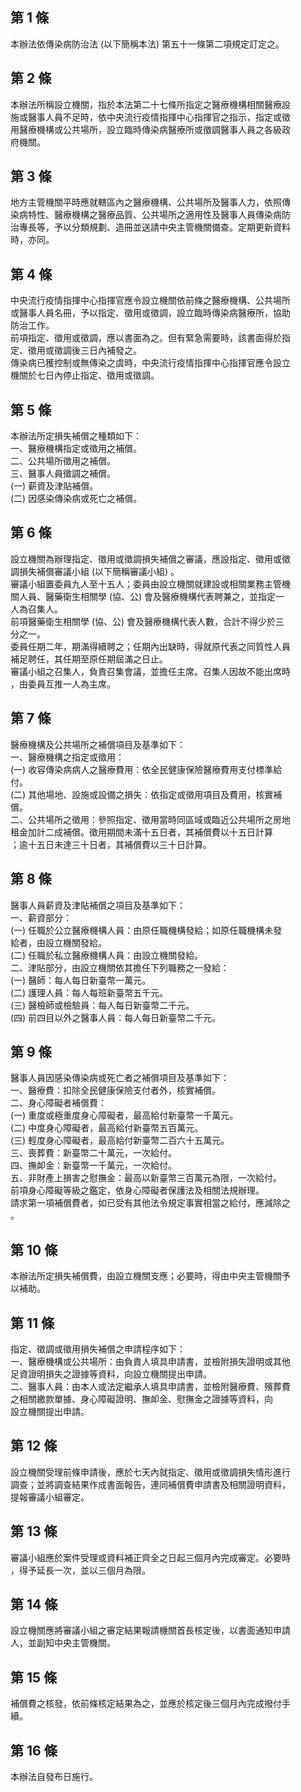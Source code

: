 第 1 條
-------
本辦法依傳染病防治法 (以下簡稱本法) 第五十一條第二項規定訂定之。

第 2 條
-------
本辦法所稱設立機關，指於本法第二十七條所指定之醫療機構相關醫療設  
施或醫事人員不足時，依中央流行疫情指揮中心指揮官之指示，指定或徵  
用醫療機構或公共場所，設立臨時傳染病醫療所或徵調醫事人員之各級政  
府機關。

第 3 條
-------
地方主管機關平時應就轄區內之醫療機構、公共場所及醫事人力，依照傳  
染病特性、醫療機構之醫療品質、公共場所之適用性及醫事人員傳染病防  
治專長等，予以分類規劃、造冊並送請中央主管機關備查。定期更新資料  
時，亦同。

第 4 條
-------
中央流行疫情指揮中心指揮官應令設立機關依前條之醫療機構、公共場所  
或醫事人員名冊，予以指定、徵用或徵調，設立臨時傳染病醫療所，協助  
防治工作。  
前項指定、徵用或徵調，應以書面為之。但有緊急需要時，該書面得於指  
定、徵用或徵調後三日內補發之。  
傳染病已獲控制或無傳染之虞時，中央流行疫情指揮中心指揮官應令設立  
機關於七日內停止指定、徵用或徵調。

第 5 條
-------
本辦法所定損失補償之種類如下：  
一、醫療機構指定或徵用之補償。  
二、公共場所徵用之補償。  
三、醫事人員徵調之補償。  
 (一) 薪資及津貼補償。  
 (二) 因感染傳染病或死亡之補償。

第 6 條
-------
設立機關為辦理指定、徵用或徵調損失補償之審議，應設指定、徵用或徵  
調損失補償審議小組 (以下簡稱審議小組) 。  
審議小組置委員九人至十五人；委員由設立機關就建設或相關業務主管機  
關人員、醫藥衛生相關學 (協、公) 會及醫療機構代表聘兼之，並指定一  
人為召集人。  
前項醫藥衛生相關學 (協、公) 會及醫療機構代表人數，合計不得少於三  
分之一。  
委員任期二年，期滿得續聘之；任期內出缺時，得就原代表之同質性人員  
補足聘任，其任期至原任期屆滿之日止。  
審議小組之召集人，負責召集會議，並擔任主席。召集人因故不能出席時  
，由委員互推一人為主席。

第 7 條
-------
醫療機構及公共場所之補償項目及基準如下：  
一、醫療機構之指定或徵用：  
 (一) 收容傳染病病人之醫療費用：依全民健康保險醫療費用支付標準給  
      付。  
 (二) 其他場地、設施或設備之損失：依指定或徵用項目及費用，核實補  
      償。  
二、公共場所之徵用：參照指定、徵用當時同區域或臨近公共場所之房地  
    租金加計二成補償。徵用期間未滿十五日者，其補償費以十五日計算  
    ；逾十五日未達三十日者，其補償費以三十日計算。

第 8 條
-------
醫事人員薪資及津貼補償之項目及基準如下：  
一、薪資部分：  
 (一) 任職於公立醫療機構人員：由原任職機構發給；如原任職機構未發  
      給者，由設立機關發給。  
 (二) 任職於私立醫療機構人員：由設立機關發給。  
二、津貼部分，由設立機關依其擔任下列職務之一發給：  
 (一) 醫師：每人每日新臺幣一萬元。  
 (二) 護理人員：每人每班新臺幣五千元。  
 (三) 醫檢師或檢驗員：每人每日新臺幣二千元。  
 (四) 前四目以外之醫事人員：每人每日新臺幣二千元。

第 9 條
-------
醫事人員因感染傳染病或死亡者之補償項目及基準如下：  
一、醫療費：扣除全民健康保險支付者外，核實補償。  
二、身心障礙者補償費：  
 (一) 重度或極重度身心障礙者，最高給付新臺幣一千萬元。  
 (二) 中度身心障礙者，最高給付新臺幣五百萬元。  
 (三) 輕度身心障礙者，最高給付新臺幣二百六十五萬元。  
三、喪葬費：新臺幣二十萬元，一次給付。  
四、撫卹金：新臺幣一千萬元，一次給付。  
五、非財產上損害之慰撫金：最高以新臺幣三百萬元為限，一次給付。  
前項身心障礙等級之鑑定，依身心障礙者保護法及相關法規辦理。  
請求第一項補償費者，如已受有其他法令規定事實相當之給付，應減除之  
。

第 10 條
--------
本辦法所定損失補償費，由設立機關支應；必要時，得由中央主管機關予  
以補助。

第 11 條
--------
指定、徵調或徵用損失補償之申請程序如下：  
一、醫療機構或公共場所：由負責人填具申請書，並檢附損失證明或其他  
    足資證明損失之證據等資料，向設立機關提出申請。  
二、醫事人員：由本人或法定繼承人填具申請書，並檢附醫療費、殯葬費  
    之相關繳款單據、身心障礙證明、撫卹金、慰撫金之證據等資料，向  
    設立機關提出申請。

第 12 條
--------
設立機關受理前條申請後，應於七天內就指定、徵用或徵調損失情形進行  
調查；並將調查結果作成書面報告，連同補償費申請書及相關證明資料，  
提報審議小組審定。

第 13 條
--------
審議小組應於案件受理或資料補正齊全之日起三個月內完成審定。必要時  
，得予延長一次，並以三個月為限。

第 14 條
--------
設立機關應將審議小組之審定結果報請機關首長核定後，以書面通知申請  
人，並副知中央主管機關。

第 15 條
--------
補償費之核發，依前條核定結果為之，並應於核定後三個月內完成撥付手  
續。

第 16 條
--------
本辦法自發布日施行。

